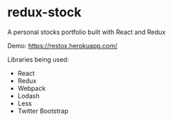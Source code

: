 # redux-stock
A personal stocks portfolio built with React and Redux

Demo: https://restox.herokuapp.com/

Libraries being used:
- React
- Redux
- Webpack
- Lodash
- Less
- Twitter Bootstrap
